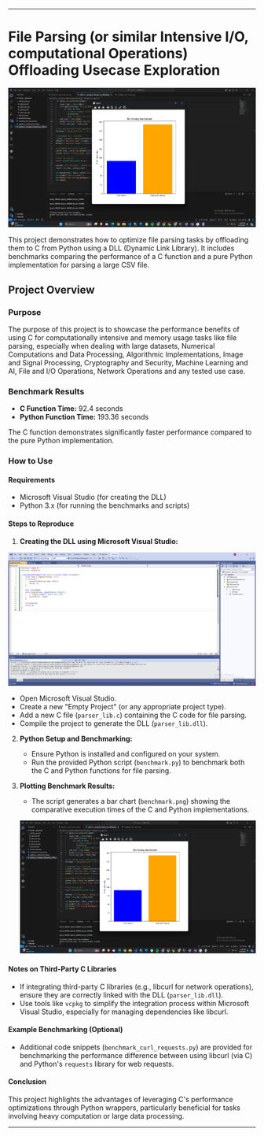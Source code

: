 
---

# File Parsing (or similar Intensive I/O, computational Operations) Offloading Usecase Exploration

![INPUT BENCHMARK PNG](https://github.com/benny-png/OFFLOADING-INTENSIVE-OPERATIONS-USING-C-IN-PYTHON-CTYPES-WRAPPING-/blob/main/benchmark2.png)

This project demonstrates how to optimize file parsing tasks by offloading them to C from Python using a DLL (Dynamic Link Library). It includes benchmarks comparing the performance of a C function and a pure Python implementation for parsing a large CSV file.

## Project Overview

### Purpose

The purpose of this project is to showcase the performance benefits of using C for computationally intensive and memory usage tasks like file parsing, especially when dealing with large datasets, Numerical Computations and Data Processing, Algorithmic Implementations, Image and Signal Processing, Cryptography and Security, Machine Learning and AI, File and I/O Operations, Network Operations and any tested use case.

### Benchmark Results

- **C Function Time:** 92.4 seconds
- **Python Function Time:** 193.36 seconds

The C function demonstrates significantly faster performance compared to the pure Python implementation.

### How to Use

#### Requirements

- Microsoft Visual Studio (for creating the DLL)
- Python 3.x (for running the benchmarks and scripts)

#### Steps to Reproduce

1. **Creating the DLL using Microsoft Visual Studio:**

![INPUT BENCHMARK PNG](https://github.com/benny-png/OFFLOADING-INTENSIVE-OPERATIONS-USING-C-IN-PYTHON-CTYPES-WRAPPING-/blob/main/dll_Ms_visualstudio.png)

   - Open Microsoft Visual Studio.
   - Create a new "Empty Project" (or any appropriate project type).
   - Add a new C file (`parser_lib.c`) containing the C code for file parsing.
   - Compile the project to generate the DLL (`parser_lib.dll`).

2. **Python Setup and Benchmarking:**

   - Ensure Python is installed and configured on your system.
   - Run the provided Python script (`benchmark.py`) to benchmark both the C and Python functions for file parsing.

3. **Plotting Benchmark Results:**

   - The script generates a bar chart (`benchmark.png`) showing the comparative execution times of the C and Python implementations.

   ![INPUT BENCHMARK PNG](https://github.com/benny-png/OFFLOADING-INTENSIVE-OPERATIONS-USING-C-IN-PYTHON-CTYPES-WRAPPING-/blob/main/benchmark2.png)

#### Notes on Third-Party C Libraries

- If integrating third-party C libraries (e.g., libcurl for network operations), ensure they are correctly linked with the DLL (`parser_lib.dll`).
- Use tools like `vcpkg` to simplify the integration process within Microsoft Visual Studio, especially for managing dependencies like libcurl.

#### Example Benchmarking (Optional)

- Additional code snippets (`benchmark_curl_requests.py`) are provided for benchmarking the performance difference between using libcurl (via C) and Python's `requests` library for web requests.

#### Conclusion

This project highlights the advantages of leveraging C's performance optimizations through Python wrappers, particularly beneficial for tasks involving heavy computation or large data processing.

---
